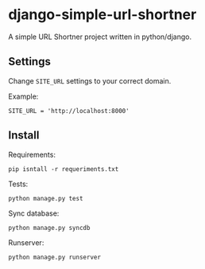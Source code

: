 django-simple-url-shortner
==========================

A simple URL Shortner project written in python/django.

Settings
--------

Change ``SITE_URL`` settings to your correct domain.

Example:

    SITE_URL = 'http://localhost:8000'

Install
-------

Requirements:

    pip isntall -r requeriments.txt

Tests:

    python manage.py test

Sync database:

    python manage.py syncdb

Runserver:

    python manage.py runserver
